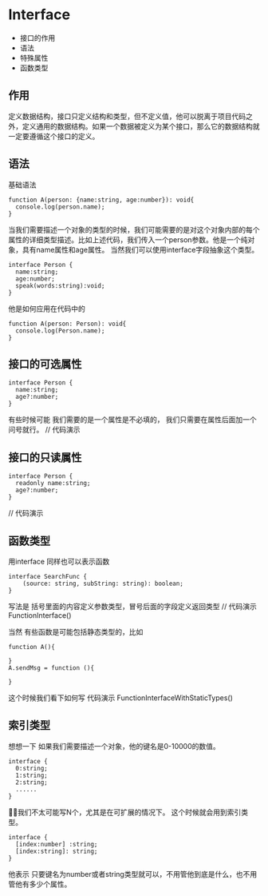 # Interface
+ 接口的作用
+ 语法
+ 特殊属性
+ 函数类型

## 作用
定义数据结构，接口只定义结构和类型，但不定义值，他可以脱离于项目代码之外，定义通用的数据结构。如果一个数据被定义为某个接口，那么它的数据结构就一定要遵循这个接口的定义。

## 语法
基础语法
```
function A(person: {name:string, age:number}): void{
  console.log(person.name);
}
```
当我们需要描述一个对象的类型的时候，我们可能需要的是对这个对象内部的每个属性的详细类型描述。比如上述代码，我们传入一个person参数。他是一个纯对象，具有name属性和age属性。
当然我们可以使用interface字段抽象这个类型。
```
interface Person {
  name:string;
  age:number;
  speak(words:string):void;
}
```
他是如何应用在代码中的
```
function A(person: Person): void{
  console.log(Person.name);
}
```

## 接口的可选属性
```
interface Person {
  name:string;
  age?:number;
}
```
有些时候可能 我们需要的是一个属性是不必填的，
我们只需要在属性后面加一个问号就行。
// 代码演示

## 接口的只读属性
```
interface Person {
  readonly name:string;
  age?:number;
}
```
// 代码演示

## 函数类型
用interface 同样也可以表示函数
```
interface SearchFunc {
    (source: string, subString: string): boolean;
}
```
写法是 括号里面的内容定义参数类型，冒号后面的字段定义返回类型
// 代码演示 FunctionInterface()

当然 有些函数是可能包括静态类型的，比如
```
function A(){

}
A.sendMsg = function (){
  
}
```

这个时候我们看下如何写 
代码演示 FunctionInterfaceWithStaticTypes()




## 索引类型
想想一下 如果我们需要描述一个对象，他的键名是0-10000的数值。
```
interface {
  0:string;
  1:string;
  2:string;
  ......
}
```
我们不太可能写N个，尤其是在可扩展的情况下。
这个时候就会用到索引类型。
```
interface {
  [index:number] :string;
  [index:string]: string;
}
```
他表示 只要键名为number或者string类型就可以，不用管他到底是什么，也不用管他有多少个属性。


